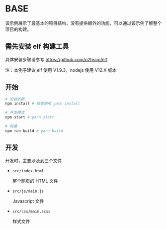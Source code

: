 # BASE

该示例展示了最基本的项目结构，没有提供额外的功能，可以通过该示例了解整个项目的构建。

## 需先安装 elf 构建工具

具体安装步骤请参考 https://github.com/o2team/elf

注：本例子建议 elf 使用 V1.9.3，nodejs 使用 V12.X 版本

## 开始

```bash
# 安装依赖
npm install # 或者使用 yarn install

# 开发模式
npm start # yarn start

# 构建
npm run build # yarn build
```

## 开发

开发时，主要涉及到三个文件

- `src/index.html`

    整个网页的 HTML 文件

- `src/js/main.js`

    Javascript 文件

- `src/css/main.scss`

    样式文件
